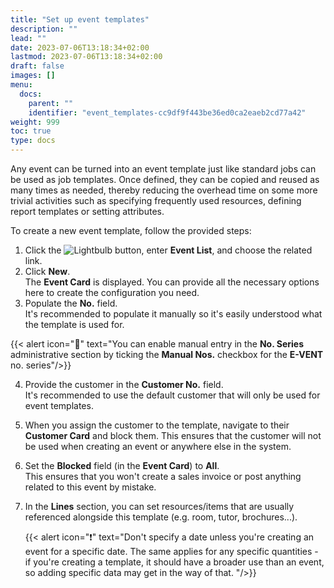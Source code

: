 ```yaml
---
title: "Set up event templates"
description: ""
lead: ""
date: 2023-07-06T13:18:34+02:00
lastmod: 2023-07-06T13:18:34+02:00
draft: false
images: []
menu:
  docs:
    parent: ""
    identifier: "event_templates-cc9df9f443be36ed0ca2eaeb2cd77a42"
weight: 999
toc: true
type: docs
---
```


Any event can be turned into an event template just like standard jobs can be used as job templates. Once defined, they can be copied and reused as many times as needed, thereby reducing the overhead time on some more trivial activities such as specifying frequently used resources, defining report templates or setting attributes.

To create a new event template, follow the provided steps:

1. Click the ![Lightbulb](Lightbulb_icon.PNG) button, enter **Event List**, and choose the related link.           
2. Click **New**.    
   The **Event Card** is displayed. You can provide all the necessary options here to create the configuration you need. 
3. Populate the **No.** field.     
   It's recommended to populate it manually so it's easily understood what the template is used for.   

  {{< alert icon="📝" text="You can enable manual entry in the <b>No. Series</b> administrative section by ticking the <b>Manual Nos.</b> checkbox for the <b>E-VENT</b> no. series"/>}}

4. Provide the customer in the **Customer No.** field.    
   It's recommended to use the default customer that will only be used for event templates.
5. When you assign the customer to the template, navigate to their **Customer Card** and block them. This ensures that the customer will not be used when creating an event or anywhere else in the system.
6. Set the **Blocked** field (in the **Event Card**) to **All**.     
   This ensures that you won't create a sales invoice or post anything related to this event by mistake.  
7. In the **Lines** section, you can set resources/items that are usually referenced alongside this template (e.g. room, tutor, brochures...). 


    {{< alert icon="❗" text="Don't specify a date unless you're creating an event for a specific date. The same applies for any specific quantities - if you're creating a template, it should have a broader use than an event, so adding specific data may get in the way of that. "/>}}


